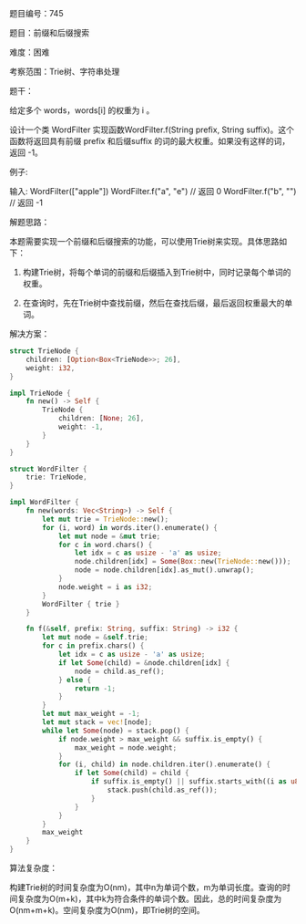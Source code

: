 题目编号：745

题目：前缀和后缀搜索

难度：困难

考察范围：Trie树、字符串处理

题干：

给定多个 words，words[i] 的权重为 i 。

设计一个类 WordFilter 实现函数WordFilter.f(String prefix, String suffix)。这个函数将返回具有前缀 prefix 和后缀suffix 的词的最大权重。如果没有这样的词，返回 -1。

例子:

输入:
WordFilter(["apple"])
WordFilter.f("a", "e") // 返回 0
WordFilter.f("b", "") // 返回 -1

解题思路：

本题需要实现一个前缀和后缀搜索的功能，可以使用Trie树来实现。具体思路如下：

1. 构建Trie树，将每个单词的前缀和后缀插入到Trie树中，同时记录每个单词的权重。

2. 在查询时，先在Trie树中查找前缀，然后在查找后缀，最后返回权重最大的单词。

解决方案：

```rust
struct TrieNode {
    children: [Option<Box<TrieNode>>; 26],
    weight: i32,
}

impl TrieNode {
    fn new() -> Self {
        TrieNode {
            children: [None; 26],
            weight: -1,
        }
    }
}

struct WordFilter {
    trie: TrieNode,
}

impl WordFilter {
    fn new(words: Vec<String>) -> Self {
        let mut trie = TrieNode::new();
        for (i, word) in words.iter().enumerate() {
            let mut node = &mut trie;
            for c in word.chars() {
                let idx = c as usize - 'a' as usize;
                node.children[idx] = Some(Box::new(TrieNode::new()));
                node = node.children[idx].as_mut().unwrap();
            }
            node.weight = i as i32;
        }
        WordFilter { trie }
    }

    fn f(&self, prefix: String, suffix: String) -> i32 {
        let mut node = &self.trie;
        for c in prefix.chars() {
            let idx = c as usize - 'a' as usize;
            if let Some(child) = &node.children[idx] {
                node = child.as_ref();
            } else {
                return -1;
            }
        }
        let mut max_weight = -1;
        let mut stack = vec![node];
        while let Some(node) = stack.pop() {
            if node.weight > max_weight && suffix.is_empty() {
                max_weight = node.weight;
            }
            for (i, child) in node.children.iter().enumerate() {
                if let Some(child) = child {
                    if suffix.is_empty() || suffix.starts_with((i as u8 + 'a' as u8) as char) {
                        stack.push(child.as_ref());
                    }
                }
            }
        }
        max_weight
    }
}
```

算法复杂度：

构建Trie树的时间复杂度为O(nm)，其中n为单词个数，m为单词长度。查询的时间复杂度为O(m+k)，其中k为符合条件的单词个数。因此，总的时间复杂度为O(nm+m+k)。空间复杂度为O(nm)，即Trie树的空间。